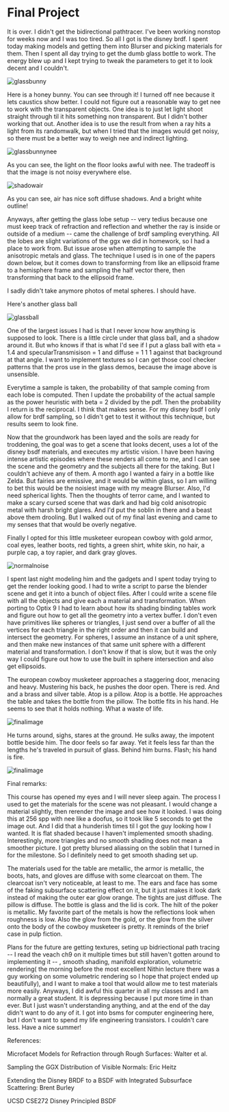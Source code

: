 # Final Project

It is over. I didn't get the bidirectional pathtracer. I've been working nonstop for weeks now and I was too tired. So all I got is the disney brdf. I spent today making models and getting them into Blurser and picking materials for them. Then I spent all day trying to get the dumb glass bottle to work. The energy blew up and I kept trying to tweak the parameters to get it to look decent and I couldn't.

![glassbunny](images/fpp/glassbunny.png)

Here is a honey bunny. You can see through it! I turned off nee because it lets caustics show better. I could not figure out a reasonable way to get nee to work with the transparent objects. One idea is to just let light shoot straight through til it hits something non transparent. But I didn't bother working that out. Another idea is to use the result from when a ray hits a light from its randomwalk, but when I tried that the images would get noisy, so there must be a better way to weigh nee and indirect lighting. 

![glassbunnynee](images/fpp/jar.png)

As you can see, the light on the floor looks awful with nee. The tradeoff is that the image is not noisy everywhere else.

![shadowair](images/fpp/airhispp.png)

As you can see, air has nice soft diffuse shadows. And a bright white outline!

Anyways, after getting the glass lobe setup -- very tedius because one must keep track of refraction and reflection and whether the ray is inside or outside of a medium -- came the challenge of brdf sampling everything. All the lobes are slight variations of the ggx we did in homework, so I had a place to work from. But issue arose when attempting to sample the anisotropic metals and glass. The technique I used is in one of the papers down below, but it comes down to transforming from like an ellipsoid frame to a hemisphere frame and sampling the half vector there, then transforming that back to the ellipsoid frame.

I sadly didn't take anymore photos of metal spheres. I should have.

Here's another glass ball

![glassball](images/fpp/glass.png)

One of the largest issues I had is that I never know how anything is supposed to look. There is a little circle under that glass ball, and a shadow around it. But who knows if that is what I'd see if I put a glass ball with eta = 1.4 and specularTransmisison = 1 and diffuse = 1 1 1 against that background at that angle. I want to implement textures so I can get those cool checker patterns that the pros use in the glass demos, because the image above is unsensible.

Everytime a sample is taken, the probability of that sample coming from each lobe is computed. Then I update the probability of the actual sample as the power heuristic with beta = 2 divided by the pdf. Then the probability I return is the reciprocal. I think that makes sense. For my disney bsdf I only allow for brdf sampling, so I didn't get to test it without this technique, but results seem to look fine. 

Now that the groundwork has been layed and the soils are ready for troddening, the goal was to get a scene that looks decent, uses a lot of the disney bsdf materials, and executes my artistic vision. I have been having intense artistic episodes where these renders all come to me, and I can see the scene and the geometry and the subjects all there for the taking. But I couldn't achieve any of them. A month ago I wanted a fairy in a bottle like Zelda. But fairies are emissive, and it would be within glass, so I am willing to bet this would be the noisiest image with my meagre Blurser. Also, I'd need spherical lights. Then the thoughts of terror came, and I wanted to make a scary cursed scene that was dark and had big cold anisotropic metal with harsh bright glares. And I'd put the soblin in there and a beast above them drooling. But I walked out of my final last evening and came to my senses that that would be overly negative.

Finally I opted for this little musketeer european cowboy with gold armor, coal eyes, leather boots, red tights, a green shirt, white skin, no hair, a purple cap, a toy rapier, and dark gray gloves. 

![normalnoise](images/fpp/normalsnoise.png)

I spent last night modeling him and the gadgets and I spent today trying to get the render looking good. I had to write a script to parse the blender scene and get it into a bunch of object files. After I could write a scene file with all the objects and give each a material and transformation. When porting to Optix 9 I had to learn about how its shading binding tables work and figure out how to get all the geometry into a vertex buffer. I don't even have primitives like spheres or triangles, I just send over a buffer of all the vertices for each triangle in the right order and then it can build and intersect the geometry. For spheres, I assume an instance of a unit sphere, and then make new instances of that same unit sphere with a different material and transformation. I don't know if that is slow, but it was the only way I could figure out how to use the built in sphere intersection and also get ellipsoids. 

The european cowboy musketeer approaches a staggering door, menacing and heavy. Mustering his back, he pushes the door open. There is red. And and a brass and silver table. Atop is a pillow. Atop is a bottle. He approaches the table and takes the bottle from the pillow. The bottle fits in his hand. He seems to see that it holds nothing. What a waste of life.

![finalimage](images/fpp/muskteerdisneyfinal2.png)

He turns around, sighs, stares at the ground. He sulks away, the impotent bottle beside him. The door feels so far away. Yet it feels less far than the lengths he's traveled in pursuit of glass. Behind him burns. Flash; his hand is fire.

![finalimage](images/fpp/muskteerdisneyglass.png)

Final remarks:

This course has opened my eyes and I will never sleep again. The process I used to get the materials for the scene was not pleasant. I would change a material slightly, then rerender the image and see how it looked. I was doing this at 256 spp with nee like a doofus, so it took like 5 seconds to get the image out. And I did that a hunderish times til I got the guy looking how I wanted. It is flat shaded because I haven't implemented smooth shading. Interestingly, more triangles and no smooth shading does not mean a smoother picture. I got pretty blursed aliassing on the soblin that I turned in for the milestone. So I definitely need to get smooth shading set up. 

The materials used for the table are metallic, the armor is metallic, the boots, hats, and gloves are diffuse with some clearcoat on them. The clearcoat isn't very noticeable, at least to me. The ears and face has some of the faking subsurface scattering effect on it, but it just makes it look dark instead of making the outer ear glow orange. The tights are just diffuse. The pillow is diffuse. The bottle is glass and the lid is cork. The hilt of the poker is metallic. My favorite part of the metals is how the reflections look when roughness is low. Also the glow from the gold, or the glow from the silver onto the body of the cowboy musketeer is pretty. It reminds of the brief case in pulp fiction. 

Plans for the future are getting textures, seting up bidriectional path tracing -- I read the veach ch9 on it multiple times but still haven't gotten around to implementing it -- , smooth shading, manifold exploration, volumetric rendering( the morning before the most excellent Nithin lecture there was a guy working on some volumetric rendering so I hope that project ended up beautifully), and I want to make a tool that would allow me to test materials more easily. Anyways, I did awful this quarter in all my classes and I am normally a great student. It is depressing because I put more time in than ever. But I just wasn't understanding anything, and at the end of the day didn't want to do any of it. I got into bsms for computer engineering here, but I don't want to spend my life engineering transistors. I couldn't care less. Have a nice summer! 



References:

Microfacet Models for Refraction through Rough Surfaces: Walter et al.

Sampling the GGX Distribution of Visible Normals: Eric Heitz

Extending the Disney BRDF to a BSDF with Integrated Subsurface Scattering: Brent Burley

UCSD CSE272 Disney Principled BSDF
